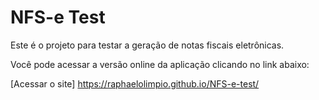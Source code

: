 # NFS-e Test
Este é o projeto para testar a geração de notas fiscais eletrônicas.

Você pode acessar a versão online da aplicação clicando no link abaixo:

[Acessar o site] https://raphaelolimpio.github.io/NFS-e-test/
